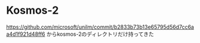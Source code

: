 # Kosmos-2
https://github.com/microsoft/unilm/commit/b2833b73b13e65795d56d7cc6aa4d1f921d48ff6 からkosmos-2のディレクトリだけ持ってきた
